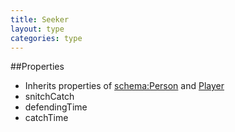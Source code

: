 ```yaml
---
title: Seeker
layout: type
categories: type
---
```

##Properties
* Inherits properties of [schema:Person](http://schema.org/Person) and [Player](Player.md)
* snitchCatch
* defendingTime
* catchTime